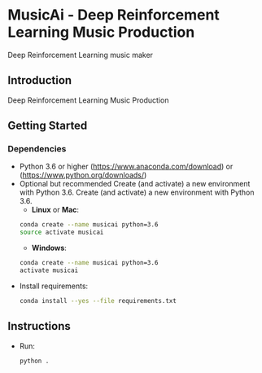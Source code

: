 # MusicAi - Deep Reinforcement Learning Music Production
Deep Reinforcement Learning music maker


## Introduction
Deep Reinforcement Learning Music Production 

## Getting Started

### Dependencies
- Python 3.6 or higher (https://www.anaconda.com/download) or (https://www.python.org/downloads/) 
- Optional but recommended Create (and activate) a new environment with Python 3.6.
    Create (and activate) a new environment with Python 3.6.
    - __Linux__ or __Mac__: 
	```bash
	conda create --name musicai python=3.6
	source activate musicai
	```
	- __Windows__: 
	```bash
	conda create --name musicai python=3.6 
	activate musicai
	```
- Install requirements:
    ```bash
    conda install --yes --file requirements.txt
	```

## Instructions

- Run:
    ```bash
	python .
	```
    